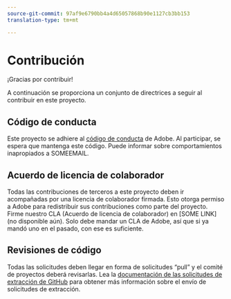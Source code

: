 ```yaml
---
source-git-commit: 97af9e6790bb4a4d65057868b90e1127cb3bb153
translation-type: tm+mt

---
```

# Contribución

¡Gracias por contribuir!

A continuación se proporciona un conjunto de directrices a seguir al contribuir en este proyecto.

## Código de conducta

Este proyecto se adhiere al [código de conducta](https://git.corp.adobe.com/OpenSourceAdvisoryBoard/starter-repo/blob/master/code-of-conduct.md) de Adobe. Al participar, se espera que mantenga este código. Puede informar sobre comportamientos inapropiados a SOMEEMAIL.

## Acuerdo de licencia de colaborador

Todas las contribuciones de terceros a este proyecto deben ir acompañadas por una licencia de colaborador firmada. Esto otorga permiso a Adobe para redistribuir sus contribuciones como parte del proyecto. Firme nuestro CLA (Acuerdo de licencia de colaborador) en [SOME LINK] (no disponible aún). Solo debe mandar un CLA de Adobe, así que si ya mandó uno en el pasado, con ese es suficiente.

## Revisiones de código

Todas las solicitudes deben llegar en forma de solicitudes “pull” y el comité de proyectos deberá revisarlas. Lea la [documentación de las solicitudes de extracción de GitHub](https://help.github.com/articles/about-pull-requests/) para obtener más información sobre el envío de solicitudes de extracción.
